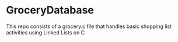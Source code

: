 # GroceryDatabase
This repo consists of a grocery.c file that handles basic shopping list activities using Linked Lists on C
